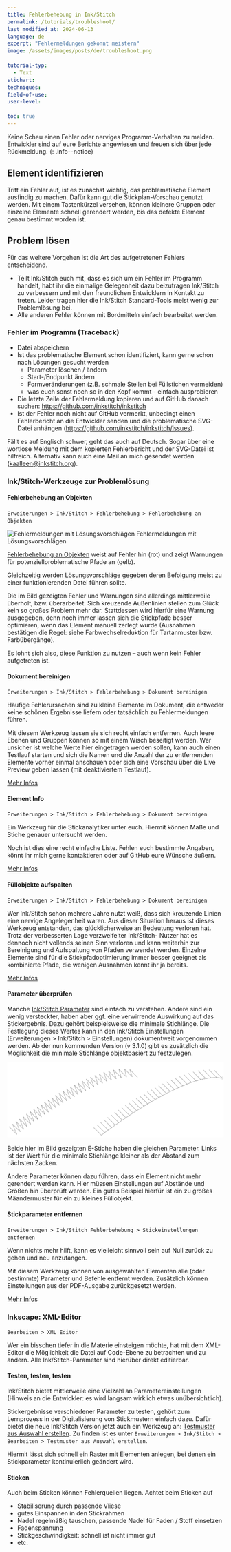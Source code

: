 ```yaml
---
title: Fehlerbehebung in Ink/Stitch
permalink: /tutorials/troubleshoot/
last_modified_at: 2024-06-13
language: de
excerpt: "Fehlermeldungen gekonnt meistern"
image: /assets/images/posts/de/troubleshoot.png

tutorial-typ:
  - Text
stichart: 
techniques:
field-of-use:
user-level: 

toc: true
---
```


Keine Scheu einen Fehler oder nerviges Programm-Verhalten zu melden.
Entwickler sind auf eure Berichte angewiesen und freuen sich über jede Rückmeldung.
{: .info--notice}

## Element identifizieren

Tritt ein Fehler auf, ist es zunächst wichtig, das problematische Element ausfindig zu machen.
Dafür kann gut die Stickplan-Vorschau genutzt werden. Mit einem Tastenkürzel versehen, können
kleinere Gruppen oder einzelne Elemente schnell gerendert werden, bis das defekte Element genau
bestimmt worden ist.

## Problem lösen

Für das weitere Vorgehen ist die Art des aufgetretenen Fehlers entscheidend.

* Teilt Ink/Stitch euch mit, dass es sich um ein Fehler im Programm handelt, habt ihr die
  einmalige Gelegenheit dazu beizutragen Ink/Stitch zu verbessern und mit den freundlichen
  Entwicklern in Kontakt zu treten. Leider tragen hier die Ink/Stitch Standard-Tools meist
  wenig zur Problemlösung bei.
* Alle anderen Fehler können mit Bordmitteln einfach bearbeitet werden.

### Fehler im Programm (Traceback)

* Datei abspeichern
* Ist das problematische Element schon identifiziert, kann gerne schon nach Lösungen gesucht werden
  * Parameter löschen / ändern
  * Start-/Endpunkt ändern
  * Formveränderungen (z.B. schmale Stellen bei Füllstichen vermeiden)
  * was euch sonst noch so in den Kopf kommt - einfach ausprobieren
* Die letzte Zeile der Fehlermeldung kopieren und auf GitHub danach suchen:
  <https://github.com/inkstitch/inkstitch>
* Ist der Fehler noch nicht auf GitHub vermerkt, unbedingt einen Fehlerbericht an die
  Entwickler senden und die problematische SVG-Datei anhängen
  (<https://github.com/inkstitch/inkstitch/issues>).

Fällt es auf Englisch schwer, geht das auch auf Deutsch. Sogar über eine wortlose Meldung
mit dem kopierten Fehlerbericht und der SVG-Datei ist hilfreich. Alternativ kann auch eine
Mail an mich gesendet werden (kaalleen@inkstitch.org).

### Ink/Stitch-Werkzeuge zur Problemlösung

#### Fehlerbehebung an Objekten

`Erweiterungen > Ink/Stitch > Fehlerbehebung > Fehlerbehebung an Objekten`

![Fehlermeldungen mit Lösungsvorschlägen](/assets/images/docs/de/troubleshoot.jpg)
Fehlermeldungen mit Lösungsvorschlägen

[Fehlerbehebung an Objekten](/de/docs/troubleshoot/#fehlerbehebung) weist auf Fehler hin (rot) und
zeigt Warnungen für potenziellproblematische Pfade an (gelb).

Gleichzeitig werden Lösungsvorschläge gegeben deren Befolgung meist zu einer funktionierenden
Datei führen sollte.

Die im Bild gezeigten Fehler und Warnungen sind allerdings mittlerweile überholt, bzw.
überarbeitet. Sich kreuzende Außenlinien stellen zum Glück kein so großes Problem mehr dar.
Stattdessen wird hierfür eine Warnung ausgegeben, denn noch immer lassen sich die Stickpfade
besser optimieren, wenn das Element manuell zerlegt wurde (Ausnahmen bestätigen die Regel:
siehe Farbwechselreduktion für Tartanmuster bzw. Farbübergänge).

Es lohnt sich also, diese Funktion zu nutzen – auch wenn kein Fehler aufgetreten ist.

#### Dokument bereinigen

`Erweiterungen > Ink/Stitch > Fehlerbehebung > Dokument bereinigen`

Häufige Fehlerursachen sind zu kleine Elemente im Dokument, die entweder keine schönen
Ergebnisse liefern oder tatsächlich zu Fehlermeldungen führen.

Mit diesem Werkzeug lassen sie sich recht einfach entfernen. Auch leere Ebenen und Gruppen
können so mit einem Wisch beseitigt werden. Wer unsicher ist welche Werte hier eingetragen
werden sollen, kann auch einen Testlauf starten und sich die Namen und die Anzahl der zu
entfernenden Elemente vorher einmal anschauen oder sich eine Vorschau über die Live Preview
geben lassen (mit deaktiviertem Testlauf).

[Mehr Infos](/de/docs/troubleshoot/#dokument-bereinigen)

#### Element Info

`Erweiterungen > Ink/Stitch > Fehlerbehebung > Dokument bereinigen`

Ein Werkzeug für die Stickanalytiker unter euch. Hiermit können Maße und Stiche genauer
untersucht werden.

Noch ist dies eine recht einfache Liste. Fehlen euch bestimmte Angaben, könnt ihr mich gerne
kontaktieren oder auf GitHub eure Wünsche äußern.

[Mehr Infos](/de/docs/troubleshoot/#element-info)

#### Füllobjekte aufspalten

`Erweiterungen > Ink/Stitch > Fehlerbehebung > Dokument bereinigen`

Wer Ink/Stitch schon mehrere Jahre nutzt weiß, dass sich kreuzende Linien eine nervige
Angelegenheit waren. Aus dieser Situation heraus ist dieses Werkzeug entstanden, das
glücklicherweise an Bedeutung verloren hat. Trotz der verbesserten Lage verzweifelter Ink/Stitch-
Nutzer hat es dennoch nicht vollends seinen Sinn verloren und kann weiterhin zur Bereinigung und
Aufspaltung von Pfaden verwendet werden. Einzelne Elemente sind für die Stickpfadoptimierung
immer besser geeignet als kombinierte Pfade, die wenigen Ausnahmen kennt ihr ja bereits.

[Mehr Infos](/de/docs/fill-tools/#füllstich-objekte-zerlegen)

#### Parameter überprüfen

Manche [Ink/Stitch Parameter](/de/docs/params/) sind einfach zu verstehen. Andere sind ein wenig versteckter,
haben aber ggf. eine verwirrende Auswirkung auf das Stickergebnis. Dazu gehört beispielsweise die
minimale Stichlänge. Die Festlegung dieses Wertes kann in den Ink/Stitch Einstellungen
(Erweiterungen > Ink/Stitch > Einstellungen) dokumentweit vorgenommen werden. Ab der nun
kommenden Version (v 3.1.0) gibt es zusätzlich die Möglichkeit die minimale Stichlänge
objektbasiert zu festzulegen.

![E-Stich mit unterschiedlichem Wert für die minimale Stichlänge](/assets/images/tutorials/troubleshoot/min_stitch_len_effect.png)

Beide hier im Bild gezeigten E-Stiche haben die gleichen Parameter.
Links ist der Wert für die minimale Stichlänge kleiner als der Abstand zum nächsten Zacken.

Andere Parameter können dazu führen, dass ein Element nicht mehr gerendert werden kann. Hier
müssen Einstellungen auf Abstände und Größen hin überprüft werden. Ein gutes Beispiel hierfür ist
ein zu großes Mäandermuster für ein zu kleines Füllobjekt.

#### Stickparameter entfernen

`Erweiterungen > Ink/Stitch Fehlerbehebung > Stickeinstellungen entfernen`

Wenn nichts mehr hilft, kann es vielleicht sinnvoll sein auf Null zurück zu gehen und neu
anzufangen.

Mit diesem Werkzeug können von ausgewählten Elementen alle (oder bestimmte) Parameter und
Befehle entfernt werden. Zusätzlich können Einstellungen aus der PDF-Ausgabe zurückgesetzt
werden.

[Mehr Infos](/de/docs/troubleshoot/#stickeinstellungen-entfernen)

### Inkscape: XML-Editor

`Bearbeiten > XML Editor`

Wer ein bisschen tiefer in die Materie einsteigen möchte, hat mit dem XML-Editor die Möglichkeit
die Datei auf Code-Ebene zu betrachten und zu ändern. Alle Ink/Stitch-Parameter sind hierüber
direkt editierbar.

#### Testen, testen, testen

Ink/Stitch bietet mittlerweile eine Vielzahl an Parametereinstellungen (Hinweis an die Entwickler:
es wird langsam wirklich etwas unübersichtlich).

Stickergebnisse verschiedener Parameter zu testen, gehört zum Lernprozess in der Digitalisierung
von Stickmustern einfach dazu. Dafür bietet die neue Ink/Stitch Version jetzt auch ein Werkzeug an:
[Testmuster aus Auswahl erstellen](/de/docs/edit/#testmuster-aus-auswahl-erstellen).
Zu finden ist es unter `Erweiterungen > Ink/Stitch > Bearbeiten > Testmuster aus Auswahl erstellen`.

Hiermit lässt sich schnell ein Raster mit Elementen anlegen, bei denen ein Stickparameter
kontinuierlich geändert wird.

#### Sticken

Auch beim Sticken können Fehlerquellen liegen. Achtet beim Sticken auf

* Stabiliserung durch passende Vliese
* gutes Einspannen in den Stickrahmen
* Nadel regelmäßig tauschen, passende Nadel für Faden / Stoff einsetzen
* Fadenspannung
* Stickgeschwindigkeit: schnell ist nicht immer gut
* etc.
